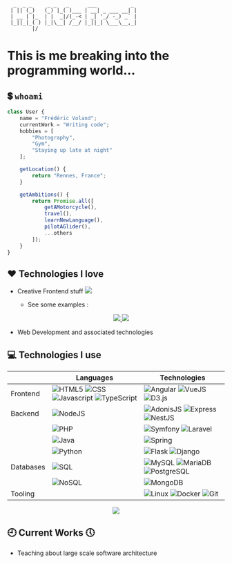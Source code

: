 ```
  _  _ _     _ _   _      ___           _ 
 | || (_)   (_) |_( )___ | __| _ ___ __| |
 | __ | |_  | |  _|/(_-< | _| '_/ -_) _` |
 |_||_|_( ) |_|\__| /__/ |_||_| \___\__,_|
        |/                                
```

# This is me breaking into the programming world...

## :heavy_dollar_sign: `whoami`

```js
class User {
	name = "Frédéric Voland";
	currentWork = "Writing code";
	hobbies = [
		"Photography",
		"Gym",
		"Staying up late at night"
	];

	getLocation() {
		return "Rennes, France";
	}

	getAmbitions() {
		return Promise.all([
			getAMotorcycle(),
			travel(),
			learnNewLanguage(),
			pilotAGlider(),
			...others
		]);
	}
}
```

## :heart: Technologies I love

- Creative Frontend stuff <a href="https://codepen.io/Halgo" target="_blank"><img src="https://img.shields.io/badge/-Codepen-000?&logo=codepen" /></a>
	- See some examples :
	<p align="center">
		<a href="https://halgom.github.io/particle-constellation/" target="_blank">
			<picture>
				<source
					srcset="https://github-readme-stats.vercel.app/api/pin?username=Halgom&repo=particle-constellation&theme=dark"
					media="(prefers-color-scheme: dark)"
				/>
				<source
					srcset="https://github-readme-stats.vercel.app/api/pin?username=Halgom&repo=particle-constellation"
					media="(prefers-color-scheme: light), (prefers-color-scheme: no-preference)"
				/>
				<img src="https://github-readme-stats.vercel.app/api/pin?username=Halgom&repo=particle-constellation" />
			</picture>
		</a>
		<a href="https://halgom.github.io/gallery-accordion-hover-effect/" target="_blank">
			<picture>
				<source
					srcset="https://github-readme-stats.vercel.app/api/pin?username=Halgom&repo=gallery-accordion-hover-effect&theme=dark"
					media="(prefers-color-scheme: dark)"
				/>
				<source
					srcset="https://github-readme-stats.vercel.app/api/pin?username=Halgom&repo=gallery-accordion-hover-effect"
					media="(prefers-color-scheme: light), (prefers-color-scheme: no-preference)"
				/>
				<img src="https://github-readme-stats.vercel.app/api/pin?username=Halgom&repo=gallery-accordion-hover-effect" />
			</picture>
		</a>
  	</p>
 
- Web Development and associated technologies

## :computer: Technologies I use

|           | Languages                                                                                                                                                                                                                                                                       | Technologies                                                                                                                                                                                                   |
| --------- | ------------------------------------------------------------------------------------------------------------------------------------------------------------------------------------------------------------------------------------------------------------------------------- | -------------------------------------------------------------------------------------------------------------------------------------------------------------------------------------------------------------- |
| Frontend  | ![HTML5](https://img.shields.io/badge/-HTML-000?&logo=HTML5) ![CSS](https://img.shields.io/badge/-CSS-000?&logo=CSS3) ![Javascript](https://img.shields.io/badge/-JavaScript-000?&logo=JavaScript) ![TypeScript](https://img.shields.io/badge/-TypeScript-000?&logo=TypeScript) | ![Angular](https://img.shields.io/badge/-Angular-000?&logo=Angular) ![VueJS](https://img.shields.io/badge/-VueJS-000?&logo=vuedotjs) ![D3.js](https://img.shields.io/badge/-D3.js-000?&logo=d3dotjs)           |
| Backend   | ![NodeJS](https://img.shields.io/badge/-NodeJS-000?&logo=nodedotjs)                                                                                                                                                                                                             | ![AdonisJS](https://img.shields.io/badge/-AdonisJS-000?&logo=AdonisJS) ![Express](https://img.shields.io/badge/-Express-000?&logo=Express) ![NestJS](https://img.shields.io/badge/-NestJS-000?&logo=NestJS)    |
|           | ![PHP](https://img.shields.io/badge/-PHP-000?&logo=PHP)                                                                                                                                                                                                                         | ![Symfony](https://img.shields.io/badge/-Symfony-000?&logo=Symfony) ![Laravel](https://img.shields.io/badge/-Laravel-000?&logo=Laravel)                                                                        |
|           | ![Java](https://img.shields.io/badge/-Java-000)                                                                                                                                                                                                                                 | ![Spring](https://img.shields.io/badge/-Spring-000?&logo=Spring)                                                                                                                                               |
|           | ![Python](https://img.shields.io/badge/-Python-000?&logo=Python)                                                                                                                                                                                                                | ![Flask](https://img.shields.io/badge/-Flask-000?&logo=Flask) ![Django](https://img.shields.io/badge/-Django-000?&logo=Django)                                                                                 |
| Databases | ![SQL](https://img.shields.io/badge/-SQL-000)                                                                                                                                                                                                                                   | ![MySQL](https://img.shields.io/badge/-MySQL-000?&logo=MySQL) ![MariaDB](https://img.shields.io/badge/-MariaDB-000?&logo=MariaDB) ![PostgreSQL](https://img.shields.io/badge/-PostgreSQL-000?&logo=PostgreSQL) |
|           | ![NoSQL](https://img.shields.io/badge/-NoSQL-000)                                                                                                                                                                                                                               | ![MongoDB](https://img.shields.io/badge/-MongoDB-000?&logo=MongoDB)                                                                                                                                            |
| Tooling   |                                                                                                                                                                                                                                                                                 | ![Linux](https://img.shields.io/badge/-Linux-000?&logo=Linux) ![Docker](https://img.shields.io/badge/-Docker-000?&logo=Docker) ![Git](https://img.shields.io/badge/-Git-000?&logo=Git)                         |

<p align="center">
	<a href="https://github.com/Halgom?tab=repositories">
		<picture>
			<source
				srcset="https://github-readme-stats.vercel.app/api/top-langs/?username=Halgom&theme=dark"
				media="(prefers-color-scheme: dark)"
			/>
			<source
				srcset="https://github-readme-stats.vercel.app/api/top-langs/?username=Halgom"
				media="(prefers-color-scheme: light), (prefers-color-scheme: no-preference)"
			/>
			<img src="https://github-readme-stats.vercel.app/api/top-langs/?username=Halgom" />
		</picture>
	</a>
</p>

## :clock9: Current Works :clock5:

- Teaching about large scale software architecture
